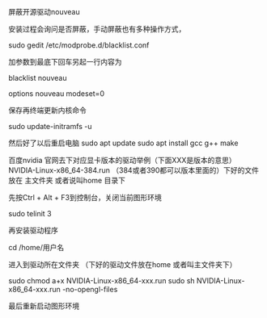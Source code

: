 屏蔽开源驱动nouveau

安装过程会询问是否屏蔽，手动屏蔽也有多种操作方式，

sudo gedit /etc/modprobe.d/blacklist.conf

加参数到最底下回车另起一行内容为

blacklist nouveau

options nouveau modeset=0

保存再终端更新内核命令

sudo update-initramfs -u
 
然后好了以后重启电脑
sudo apt update
sudo apt install gcc g++ make

百度nvidia 官网去下对应显卡版本的驱动举例（下面XXX是版本的意思） NVIDIA-Linux-x86_64-384.run （384或者390都可以版本里面的）下好的文件放在 主文件夹 或者说叫home 目录下

先按Ctrl + Alt + F3到控制台，关闭当前图形环境

sudo telinit 3

再安装驱动程序

 cd /home/用户名 

 进入到驱动所在文件夹 （下好的驱动文件放在home 或者叫主文件夹下）

sudo chmod a+x NVIDIA-Linux-x86_64-xxx.run
sudo sh NVIDIA-Linux-x86_64-xxx.run -no-opengl-files

最后重新启动图形环境
